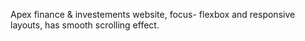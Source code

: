 Apex finance & investements website,
focus- flexbox and responsive layouts,
has smooth scrolling effect.
